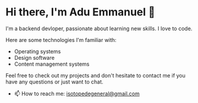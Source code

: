 # Hi there, I'm Adu Emmanuel 👋

I'm a backend devloper, passionate about learning new skills. I love to code. 

Here are some technologies I'm familiar with:

- Operating systems 
- Design software
- Content management systems


Feel free to check out my projects and don't hesitate to contact me if you have any questions or just want to chat.

- 📫 How to reach me: isotopedegeneral@gmail.com
